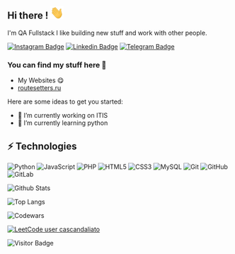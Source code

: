 ## Hi there ! <img src="https://github.com/inspirasiprogrammer/inspirasiprogrammer/blob/main/wave.gif" width="30px">


I'm QA Fullstack I like building new stuff and work with other people.


[![Instagram Badge](https://img.shields.io/badge/-@dolgushin-purple?style=flat-square&logo=instagram&logoColor=white&link=https://instagram.com/zhorads/)](https://instagram.com/zhorads/)
[![Linkedin Badge](https://img.shields.io/badge/-Dolgushin-blue?style=flat-square&logo=Linkedin&logoColor=white&link=https://ru.linkedin.com/in/georgii-dolgushin-5837311b6)](https://ru.linkedin.com/in/georgii-dolgushin-5837311b6)
[![Telegram Badge](https://img.shields.io/badge/-@dolgushin-0088CC?style=flat&logo=Telegram&logoColor=white)](https://t.me/gdolgushin "Contact on Telegram")

### You can find my stuff here :leaves:

- My Websites :yum: 
- [routesetters.ru](https://routesetters.ru)

Here are some ideas to get you started:

- 🔭 I’m currently working on ITIS
- 🌱 I’m currently learning python


## ⚡ Technologies

<!--- just --->

![Python](https://img.shields.io/badge/-Python-00599C?style=flat-square&logo=python)
![JavaScript](https://img.shields.io/badge/-JavaScript-black?style=flat-square&logo=javascript)
![PHP](https://img.shields.io/badge/-PHP-black?style=flat-square&logo=php)
![HTML5](https://img.shields.io/badge/-HTML5-E34F26?style=flat-square&logo=html5&logoColor=white)
![CSS3](https://img.shields.io/badge/-CSS3-1572B6?style=flat-square&logo=css3)
![MySQL](https://img.shields.io/badge/-MySQL-black?style=flat-square&logo=mysql)
![Git](https://img.shields.io/badge/-Git-black?style=flat-square&logo=git)
![GitHub](https://img.shields.io/badge/-GitHub-181717?style=flat-square&logo=github)
![GitLab](https://img.shields.io/badge/-GitLab-FCA121?style=flat-square&logo=gitlab)

![Github Stats](https://github-readme-stats.vercel.app/api?username=dolgushing&count_private=true&show_icons=true&include_all_commits=true)

![Top Langs](https://github-readme-stats.vercel.app/api/top-langs/?username=dolgushing&hide=TeX&layout=compact)

![Codewars](https://www.codewars.com/users/DolgushinG/badges/large)

[![LeetCode user cascandaliato](https://img.shields.io/badge/dynamic/json?style=for-the-badge&labelColor=black&color=%23ffa116&label=Solved&query=solved&url=https%3A%2F%2Fleetcode-badge.vercel.app%2Fapi%2Fusers%2FDolgushinG&logo=leetcode&logoColor=yellow)](https://leetcode.com/DolgushinG/)

![Visitor Badge](https://komarev.com/ghpvc/?username=dolgushing&color=green)
